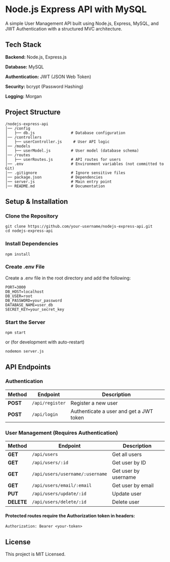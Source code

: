 # Node.js Express API with MySQL
A simple User Management API built using Node.js, Express, MySQL, and JWT Authentication with a structured MVC architecture.

## Tech Stack

**Backend:** Node.js, Express.js

**Database:** MySQL

**Authentication:** JWT (JSON Web Token)

**Security:** bcrypt (Password Hashing)

**Logging:** Morgan

## Project Structure

    /nodejs-express-api
    │── /config
    │   ├── db.js                # Database configuration
    │── /controllers
    │   ├── userController.js     # User API logic
    │── /models
    │   ├── userModel.js         # User model (database schema)
    │── /routes
    │   ├── userRoutes.js        # API routes for users
    │── .env                     # Environment variables (not committed to Git)
    │── .gitignore               # Ignore sensitive files
    │── package.json             # Dependencies
    │── server.js                # Main entry point
    │── README.md                # Documentation

## Setup & Installation
### Clone the Repository

    git clone https://github.com/your-username/nodejs-express-api.git
    cd nodejs-express-api

### Install Dependencies
    npm install

### Create .env File
Create a .env file in the root directory and add the following:

    PORT=3000
    DB_HOST=localhost
    DB_USER=root
    DB_PASSWORD=your_password
    DATABASE_NAME=user_db
    SECRET_KEY=your_secret_key

### Start the Server

    npm start

or (for development with auto-restart)

    nodemon server.js

## API Endpoints
### Authentication
| Method | Endpoint | Description |
|--------|---------|------------|
| **POST** | `/api/register` | Register a new user |
| **POST** | `/api/login` | Authenticate a user and get a JWT token |

### User Management (Requires Authentication)
| Method | Endpoint | Description |
|--------|---------|------------|
| **GET** | `/api/users` | Get all users |
| **GET** | `/api/users/:id` | Get user by ID |
| **GET** | `/api/users/username/:username` | Get user by username |
| **GET** | `/api/users/email/:email` | Get user by email |
| **PUT** | `/api/users/update/:id` | Update user |
| **DELETE** | `/api/users/delete/:id` | Delete user |

#### Protected routes require the Authorization token in headers:

    Authorization: Bearer <your-token>

## License
This project is MIT Licensed.

